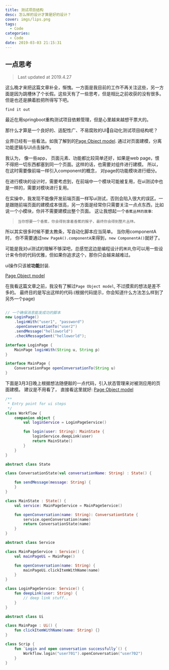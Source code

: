 ```yaml
---
title: 测试项目结构
desc: 怎么样的设计才算是好的设计？
cover: imgs/lips.png
tags:
  - Code
categories:
  - Code
date: 2019-03-03 21:15:31
---
```


## 一点思考

> Last updated at 2019.4.27

这么晚才来把这篇文章补全，惭愧。一方面是我目前的工作不再关注这些，另一方面是因为跳槽休了个长假。这些天有了一些思考，但是相比之前收获的没有很多。但是也还是腆着脸把所得写下吧。

`find it out`

最近在用springboot重构测试项目依赖管理，但是心里越来越想干票大的。

那什么才算是一个良好的、适配性广、不易腐败的UI自动化测试项目结构呢？

业界已经有一些看法。如我了解到的[Page Object model](https://medium.com/tech-tajawal/page-object-model-pom-design-pattern-f9588630800b). 通过对页面建模，分离功能逻辑与UI点击操作。

我认为， 像一些app， 页面元素、功能都比较简单还好，如果是web page，恨不得把一切东西都塞到同一个页面。这样的话，也需要对组件进行建模。 所以， 在这时需要像前端一样引入component的概念， 对page的功能模块进行细分。

在进行模块的设计时，需要考虑到，在前端中一个模块可能被复用，在ui测试中也是一样的，需要对模块进行复用。

在实操中，我发现不能像开发前端页面一样写ui测试，否则会陷入很大的误区。一是跟随前端页面的建模成本很高，另一方面是经常你只需要关注一点点东西，比如说一个小模块，你并不需要建模出整个页面。
这让我想起一个`香蕉丛林的故事`:

> `当你想要一个香蕉，你会得到拿着香蕉的猴子，最终你会得到整片丛林。`

所以其实很多时候不要太教条，写自动化脚本应当简单。
当你用componentA时， 你不需要通过`new PageA().componentA`来得到，`new ComponentA()`就好了。

可能是我对ui测试的理解不够深吧，总感觉这边是编程设计的`黑洞`,你可以用一些设计来令你的代码优雅，但如果你追求这个，那你只会越来越难过。

ui操作只该被**功能**封装.



[Page Object model](https://medium.com/tech-tajawal/page-object-model-pom-design-pattern-f9588630800b)

在我看这篇文章之前，我没有了解过`Page Object model`, 不过摸索的想法是差不多的。
最终目的是写出这样的代码:(根据代码提示，你会知道什么方法怎么样到了另外一个page)
```java

// 一个确保消息能发成功的脚本
new LoginPage()
    .loginWith("user1", "password")
    .openConversationTo("user2")
    .sendMessage("helloworld")
    .checkMessageSent("helloworld");

interface LoginPage {
    MainPage loginWith(String u, String p)
}

interface MainPage {
    ConversationPage openConversationTo(String u)
}
```


下面是3月3日晚上根据想法随便敲的一点代码，引入状态管理来对被测应用的页面建模。
建议是不用看了， 直接看这里就好: [Page Object model](https://medium.com/tech-tajawal/page-object-model-pom-design-pattern-f9588630800b)


```kotlin
/**
 * Entry point for ui steps
 */
class Workflow {
    companion object {
        val loginService = LoginPageService()

        fun login(user: String): MainState {
            loginService.deepLink(user)
            return MainState()
        }
    }
}

abstract class State

class ConversationState(val conversationName: String) : State() {

    fun sendMessage(message: String) {
    }
}

class MainState : State() {
    val service: MainPageService = MainPageService()

    fun openConversation(name: String): ConversationState {
        service.openConversation(name)
        return ConversationState(name)
    }
}

abstract class Service

class MainPageService : Service() {
    val mainPageUi = MainPage()

    fun openConversation(name: String) {
        mainPageUi.clickItemWithName(name)
    }
}

class LoginPageService: Service() {
    fun deepLink(user: String) {
        // deep link stuff..
    }
}

abstract class Ui

class MainPage : Ui() {
    fun clickItemWithName(name: String) {}
}

class Scrip {
    fun `Login and open conversation successfully`() {
        Workflow.login("user701").openConversation("user702")
    }
}
```